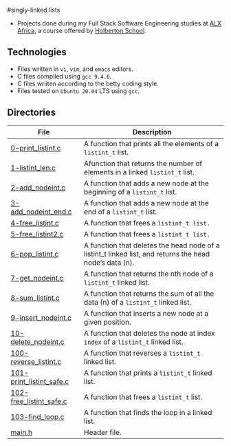 #singly-linked lists

- Projects done during my Full Stack Software Engineering studies at [ALX Africa](https://www.alxafrica.com/software-engineering-2022/), a course offered by [Holberton School](https://www.holbertonschool.com/).

## Technologies
- Files written in ```vi```, ```vim```, and ```emacs``` editors. 
- C files compiled using ```gcc 9.4.0```.
- C files wriiten according to the betty coding style. 
- Files tested on ```Ubuntu 20.04``` LTS using ```gcc```.

## Directories 

| File | Description |
| ---  | --- |
|[0-print_listint.c](0-print_listint.c)|A function that prints all the elements of a ```listint_t``` list.|
|[1-listint_len.c](1-listint_len.c)| Afunction that returns the number of elements in a linked ```listint_t``` list.|
|[2-add_nodeint.c](2-add_nodeint.c)|A function that adds a new node at the beginning of a ```listint_t``` list.|
|[3-add_nodeint_end.c](3-add_nodeint_end.c)| A function that adds a new node at the end of a ```listint_t``` list.|
|[4-free_listint.c](4-free_listint.c)|A function that frees a ```listint_t list.```|
|[5-free_listint2.c](5-free_listint2.c)|A function that frees a ```listint_t list.```|
|[6-pop_listint.c](6-pop_listint.c)|A function that deletes the head node of a listint_t linked list, and returns the head node’s data (n).|
|[7-get_nodeint.c](7-get_nodeint.c)| A function that returns the nth node of a ```listint_t``` linked list.|
|[8-sum_listint.c](8-sum_listint.c)|A function that returns the sum of all the data (n) of a ```listint_t``` linked list.|
|[9-insert_nodeint.c](9-insert_nodeint.c)|A function that inserts a new node at a given position.|
|[10-delete_nodeint.c](10-delete_nodeint.c)|A function that deletes the node at index ```index``` of a ```listint_t``` linked list.|
|[100-reverse_listint.c](100-reverse_listint.c)|A function that reverses a ```listint_t``` linked list.|
|[101-print_listint_safe.c](101-print_listint_safe.c)|A function that prints a ```listint_t``` linked list.|
|[102-free_listint_safe.c](102-free_listint_safe.c)|A function that frees a ```listint_t``` list.|
|[103-find_loop.c](103-find_loop.c)|A function that finds the loop in a linked list.|
|[main.h](main.h)|Header file.
